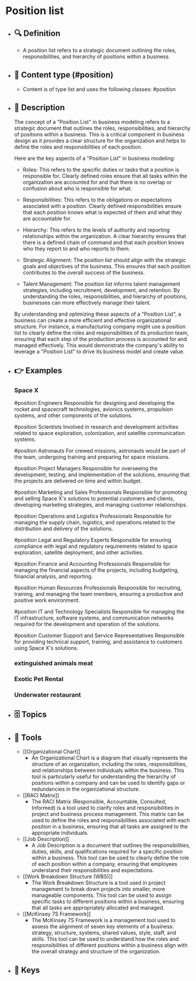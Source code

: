 # Position list
- ## 🔍 Definition
  - A position list refers to a strategic document outlining the roles, responsibilities, and hierarchy of positions within a business.
- ## 📰 Content type (#position)
  - Content is of type list and uses the following classes: #position

- ## 📖 Description
  The concept of a "Position List" in business modeling refers to a strategic document that outlines the roles, responsibilities, and hierarchy of positions within a business. This is a critical component in business design as it provides a clear structure for the organization and helps to define the roles and responsibilities of each position. 
  
  Here are the key aspects of a "Position List" in business modeling:
  
  - Roles: This refers to the specific duties or tasks that a position is responsible for. Clearly defined roles ensure that all tasks within the organization are accounted for and that there is no overlap or confusion about who is responsible for what.
  
  - Responsibilities: This refers to the obligations or expectations associated with a position. Clearly defined responsibilities ensure that each position knows what is expected of them and what they are accountable for.
  
  - Hierarchy: This refers to the levels of authority and reporting relationships within the organization. A clear hierarchy ensures that there is a defined chain of command and that each position knows who they report to and who reports to them.
  
  - Strategic Alignment: The position list should align with the strategic goals and objectives of the business. This ensures that each position contributes to the overall success of the business.
  
  - Talent Management: The position list informs talent management strategies, including recruitment, development, and retention. By understanding the roles, responsibilities, and hierarchy of positions, businesses can more effectively manage their talent.
  
  By understanding and optimizing these aspects of a "Position List", a business can create a more efficient and effective organizational structure. For instance, a manufacturing company might use a position list to clearly define the roles and responsibilities of its production team, ensuring that each step of the production process is accounted for and managed effectively. This would demonstrate the company's ability to leverage a "Position List" to drive its business model and create value.
- ## 👉 Examples
  ### Space X
  #position Engineers
  Responsible for designing and developing the rocket and spacecraft technologies, avionics systems, propulsion systems, and other components of the solutions.
  
  #position Scientists
  Involved in research and development activities related to space exploration, colonization, and satellite communication systems.
  
  #position Astronauts
  For crewed missions, astronauts would be part of the team, undergoing training and preparing for space missions.
  
  #position Project Managers
  Responsible for overseeing the development, testing, and implementation of the solutions, ensuring that the projects are delivered on time and within budget.
  
  #position Marketing and Sales Professionals
  Responsible for promoting and selling Space X's solutions to potential customers and clients, developing marketing strategies, and managing customer relationships.
  
  #position Operations and Logistics Professionals
  Responsible for managing the supply chain, logistics, and operations related to the distribution and delivery of the solutions.
  
  #position Legal and Regulatory Experts
  Responsible for ensuring compliance with legal and regulatory requirements related to space exploration, satellite deployment, and other activities.
  
  #position Finance and Accounting Professionals
  Responsible for managing the financial aspects of the projects, including budgeting, financial analysis, and reporting.
  
  #position Human Resources Professionals
  Responsible for recruiting, training, and managing the team members, ensuring a productive and positive work environment.
  
  #position IT and Technology Specialists
  Responsible for managing the IT infrastructure, software systems, and communication networks required for the development and operation of the solutions.
  
  #position Customer Support and Service Representatives
  Responsible for providing technical support, training, and assistance to customers using Space X's solutions.
  
  ### 
  
  ### extinguished animals meat
  
  ### Exotic Pet Rental
  
  ### Underwater restaurant
  
- ## 🗄️ Topics
  
- ## 🧰 Tools
  - [[Organizational Chart]]
    - An Organizational Chart is a diagram that visually represents the structure of an organization, including the roles, responsibilities, and relationships between individuals within the business. This tool is particularly useful for understanding the hierarchy of positions within a company and can be used to identify gaps or redundancies in the organizational structure.
  - [[RACI Matrix]]
    - The RACI Matrix (Responsible, Accountable, Consulted, Informed) is a tool used to clarify roles and responsibilities in project and business process management. This matrix can be used to define the roles and responsibilities associated with each position in a business, ensuring that all tasks are assigned to the appropriate individuals.
  - [[Job Description]]
    - A Job Description is a document that outlines the responsibilities, duties, skills, and qualifications required for a specific position within a business. This tool can be used to clearly define the role of each position within a company, ensuring that employees understand their responsibilities and expectations.
  - [[Work Breakdown Structure (WBS)]]
    - The Work Breakdown Structure is a tool used in project management to break down projects into smaller, more manageable components. This tool can be used to assign specific tasks to different positions within a business, ensuring that all tasks are appropriately allocated and managed.
  - [[McKinsey 7S Framework]]
    - The McKinsey 7S Framework is a management tool used to assess the alignment of seven key elements of a business: strategy, structure, systems, shared values, style, staff, and skills. This tool can be used to understand how the roles and responsibilities of different positions within a business align with the overall strategy and structure of the organization.
- ## 🔑 Keys
  
